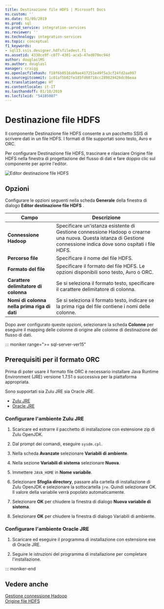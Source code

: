 ```yaml
---
title: Destinazione file HDFS | Microsoft Docs
ms.custom: ''
ms.date: 01/09/2019
ms.prod: sql
ms.prod_service: integration-services
ms.reviewer: ''
ms.technology: integration-services
ms.topic: conceptual
f1_keywords:
- sql13.ssis.designer.hdfsfiledest.f1
ms.assetid: 4338ce9f-c077-4301-aca5-47ed070ec94d
author: douglaslMS
ms.author: douglasl
manager: craigg
ms.openlocfilehash: f18f6b0516ab9ae417251e49f5a3cf24fd2aa997
ms.sourcegitcommit: 1c01af5b02fe185fd60718cc289829426dc86eaa
ms.translationtype: HT
ms.contentlocale: it-IT
ms.lasthandoff: 01/10/2019
ms.locfileid: "54185007"
---
```

# <a name="hdfs-file-destination"></a>Destinazione file HDFS
  Il componente Destinazione file HDFS consente a un pacchetto SSIS di scrivere dati in un file HDFS. I formati di file supportati sono testo, Avro e ORC.  
  
 Per configurare Destinazione file HDFS, trascinare e rilasciare Origine file HDFS nella finestra di progettazione del flusso di dati e fare doppio clic sul componente per aprire l'editor.  
  
 ![Editor destinazione file HDFS](../../integration-services/data-flow/media/hdfs-file-dest.png "Editor destinazione file HDFS")  
  
## <a name="options"></a>Opzioni  
 Configurare le opzioni seguenti nella scheda **Generale** della finestra di dialogo **Editor destinazione file HDFS** .  
  
|Campo|Descrizione|  
|-----------|-----------------|  
|**Connessione Hadoop**|Specificare un'istanza esistente di Gestione connessione Hadoop o crearne una nuova. Questa istanza di Gestione connessione indica dove sono ospitati i file HDFS.|  
|**Percorso file**|Specificare il nome del file HDFS.|  
|**Formato del file**|Specificare il formato del file HDFS. Le opzioni disponibili sono testo, Avro o ORC.|  
|**Carattere delimitatore di colonna**|Se si seleziona il formato testo, specificare il carattere delimitatore di colonna.|  
|**Nomi di colonna nella prima riga di dati**|Se si seleziona il formato testo, indicare se la prima riga del file contiene i nomi delle colonne.|  
  
 Dopo aver configurato queste opzioni, selezionare la scheda **Colonne** per eseguire il mapping delle colonne di origine alle colonne di destinazione del flusso di dati.  

::: moniker range=">= sql-server-ver15"
## <a name="prerequisite-for-orc-format"></a>Prerequisiti per il formato ORC

Prima di poter usare il formato file ORC è necessario installare Java Runtime Environment (JRE) versione 1.7.51 o successiva per la piattaforma appropriata.

Sono supportati sia Zulu JRE sia Oracle JRE.
-   [Zulu JRE](https://www.azul.com/downloads/zulu/zulu-windows/)
-   [Oracle JRE](https://www.oracle.com/technetwork/java/javase/downloads/jre8-downloads-2133155.html)

### <a name="set-up-the-zulu-jre"></a>Configurare l'ambiente Zulu JRE

1. Scaricare ed estrarre il pacchetto di installazione con estensione zip di Zulu OpenJDK.

2.  Dal prompt dei comandi, eseguire `sysdm.cpl`.

3. Nella scheda **Avanzate** selezionare **Variabili di ambiente**.

4. Nella sezione **Variabili di sistema** selezionare **Nuova**.

5. Immettere `JAVA_HOME` in **Nome variabile**.

6. Selezionare **Sfoglia directory**, passare alla cartella di installazione di Zulu OpenJDK e selezionare la sottocartella `jre`. Quindi selezionare OK. Il valore della variabile verrà popolato automaticamente.

7. Selezionare **OK** per chiudere la finestra di dialogo **Nuova variabile di sistema**.

8. Selezionare **OK** per chiudere la finestra di dialogo Variabili di ambiente.

### <a name="set-up-the-oracle-jre"></a>Configurare l'ambiente Oracle JRE

1. Scaricare ed eseguire il programma di installazione con estensione exe di Oracle JRE.

1. Seguire le istruzioni del programma di installazione per completare l'installazione.

::: moniker-end

## <a name="see-also"></a>Vedere anche  
 [Gestione connessione Hadoop](../../integration-services/connection-manager/hadoop-connection-manager.md)   
 [Origine file HDFS](../../integration-services/data-flow/hdfs-file-source.md)  

